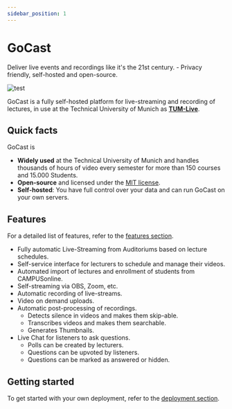 ```yaml
---
sidebar_position: 1
---
```


# GoCast

Deliver live events and recordings like it's the 21st century. - Privacy friendly, self-hosted and open-source.

![test](/showcase-01.png#showcase)

GoCast is a fully self-hosted platform for live-streaming and recording of lectures, in use at the Technical University of Munich as **[TUM-Live](https://live.rbg.tum.de)**.

## Quick facts

GoCast is

- **Widely used** at the Technical University of Munich and handles thousands of hours of video every semester for more than 150 courses and 15.000 Students.
- **Open-source** and licensed under the [MIT license](https://github.com/joschahenningsen/TUM-Live/blob/dev/LICENSE).
- **Self-hosted**: You have full control over your data and can run GoCast on your own servers.

## Features

For a detailed list of features, refer to the [features section](/docs/features/LectureHallStreams/).

- Fully automatic Live-Streaming from Auditoriums based on lecture schedules.
- Self-service interface for lecturers to schedule and manage their videos.
- Automated import of lectures and enrollment of students from CAMPUSonline.
- Self-streaming via OBS, Zoom, etc.
- Automatic recording of live-streams.
- Video on demand uploads.
- Automatic post-processing of recordings.
  - Detects silence in videos and makes them skip-able.
  - Transcribes videos and makes them searchable.
  - Generates Thumbnails.
- Live Chat for listeners to ask questions.
  - Polls can be created by lecturers.
  - Questions can be upvoted by listeners.
  - Questions can be marked as answered or hidden.

## Getting started

To get started with your own deployment, refer to the [deployment section](/docs/deployment/prerequisites).
